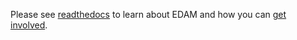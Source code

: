Please see [readthedocs](https://edamontologydocs.readthedocs.io/en/latest/) to learn about EDAM and how you can [get involved](https://edamontologydocs.readthedocs.io/en/latest/getting_involved.html).

